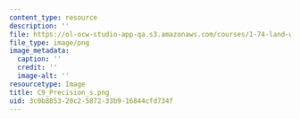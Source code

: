 ```yaml
---
content_type: resource
description: ''
file: https://ol-ocw-studio-app-qa.s3.amazonaws.com/courses/1-74-land-water-food-and-climate-fall-2020/3c0b885320c2587233b916844cfd734f_C9_Precision_s.png
file_type: image/png
image_metadata:
  caption: ''
  credit: ''
  image-alt: ''
resourcetype: Image
title: C9_Precision_s.png
uid: 3c0b8853-20c2-5872-33b9-16844cfd734f
---
```

